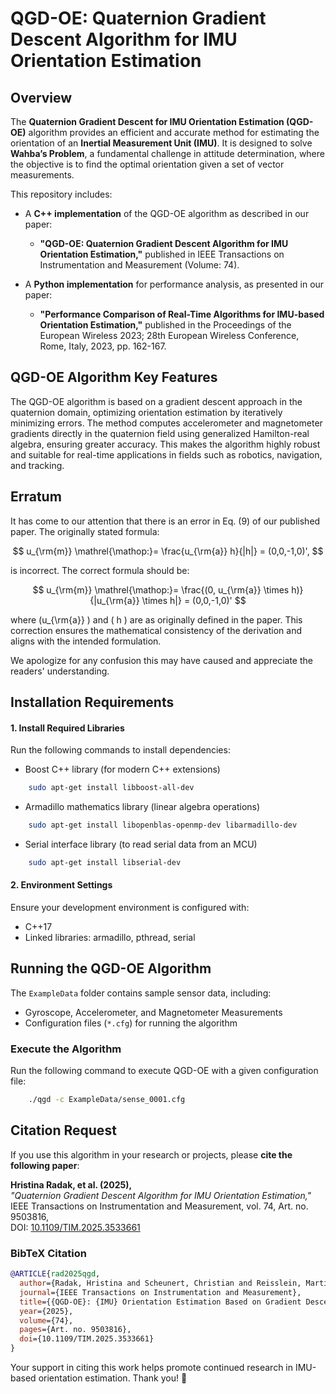 # QGD-OE: Quaternion Gradient Descent Algorithm for IMU Orientation Estimation

## Overview
The **Quaternion Gradient Descent for IMU Orientation Estimation (QGD-OE)** algorithm provides an efficient and accurate method for estimating the orientation of an **Inertial Measurement Unit (IMU)**. It is designed to solve **Wahba’s Problem**, a fundamental challenge in attitude determination, where the objective is to find the optimal orientation given a set of vector measurements.

This repository includes:

- A **C++ implementation** of the QGD-OE algorithm as described in our paper:
 
     - **"QGD-OE: Quaternion Gradient Descent Algorithm for IMU Orientation Estimation,"** published in IEEE Transactions on Instrumentation and Measurement (Volume: 74).

- A **Python implementation** for performance analysis, as presented in our paper:

     - **"Performance Comparison of Real-Time Algorithms for IMU-based Orientation Estimation,"** published in the Proceedings of the European Wireless 2023; 28th European Wireless Conference, Rome, Italy, 2023, pp. 162-167.


## QGD-OE Algorithm Key Features
The QGD-OE algorithm is based on a gradient descent approach in the quaternion domain, optimizing orientation estimation by iteratively minimizing errors. The method computes accelerometer and magnetometer gradients directly in the quaternion field using generalized Hamilton-real algebra, ensuring greater accuracy. This makes the algorithm highly robust and suitable for real-time applications in fields such as robotics, navigation, and tracking.

## Erratum
It has come to our attention that there is an error in Eq. (9) of our published paper. The originally stated formula:

$$
u_{\rm{m}}  \mathrel{\mathop:}= \frac{u_{\rm{a}} h}{|h|} = (0,0,-1,0)',
$$

is incorrect. The correct formula should be:

$$
u_{\rm{m}} \mathrel{\mathop:}= \frac{(0, u_{\rm{a}} \times h)}{|u_{\rm{a}} \times h|} = (0,0,-1,0)'
$$

where \(u_{\rm{a}} \) and \( h \) are as originally defined in the paper. This correction ensures the mathematical consistency of the derivation and aligns with the intended formulation.

We apologize for any confusion this may have caused and appreciate the readers' understanding.



## Installation Requirements

#### 1. Install Required Libraries
Run the following commands to install dependencies:

- Boost C++ library (for modern C++ extensions)
```bash
    sudo apt-get install libboost-all-dev
```
- Armadillo mathematics library (linear algebra operations)
```bash
    sudo apt-get install libopenblas-openmp-dev libarmadillo-dev
```

- Serial interface library (to read serial data from an MCU)
```bash
    sudo apt-get install libserial-dev
```

#### 2. Environment Settings
Ensure your development environment is configured with:

- C++17
- Linked libraries: armadillo, pthread, serial


## Running the QGD-OE Algorithm
The `ExampleData` folder contains sample sensor data, including:

- Gyroscope, Accelerometer, and Magnetometer Measurements
- Configuration files (`*.cfg`) for running the algorithm

### Execute the Algorithm
Run the following command to execute QGD-OE with a given configuration file:
```bash
    ./qgd -c ExampleData/sense_0001.cfg
```

## Citation Request
If you use this algorithm in your research or projects, please **cite the following paper**:

**Hristina Radak, et al. (2025),**  
*"Quaternion Gradient Descent Algorithm for IMU Orientation Estimation,"*  
IEEE Transactions on Instrumentation and Measurement, vol. 74, Art. no. 9503816,  
DOI: [10.1109/TIM.2025.3533661](https://doi.org/10.1109/TIM.2025.3533661)

### BibTeX Citation
```bibtex
@ARTICLE{rad2025qgd,
  author={Radak, Hristina and Scheunert, Christian and Reisslein, Martin and Fitzek, Frank H. P.},
  journal={IEEE Transactions on Instrumentation and Measurement},
  title={{QGD-OE}: {IMU} Orientation Estimation Based on Gradient Descent in the Quaternion Field},
  year={2025},
  volume={74},
  pages={Art. no. 9503816},
  doi={10.1109/TIM.2025.3533661}
}
```

Your support in citing this work helps promote continued research in IMU-based orientation estimation. Thank you! 🚀

